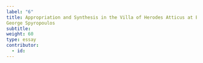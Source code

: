 ```yaml
---
label: "6"
title: Appropriation and Synthesis in the Villa of Herodes Atticus at Eva (Loukou), Greece
George Spyropoulos
subtitle:
weight: 60
type: essay
contributor:
  - id:
---
```

